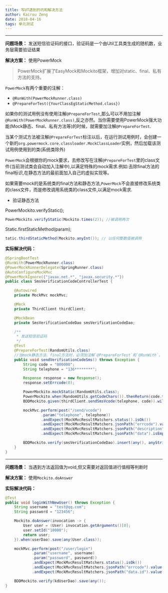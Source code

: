 ```yaml
---
title: 写UT遇到的坑和解决方法
author: Kairou Zeng
date: 2018-04-16
tags: 单元测试
---
```


----
**问题场景：** 发送短信验证码的接口，验证码是一个由Util工具类生成的随机数，业务层需要验证结果

**解决方案：** 使用PowerMock

> PowerMock扩展了EasyMock和Mockito框架，增加对static、final、私有方法的支持。

`PowerMock`有两个重要的注解：

- `@RunWith(PowerMockRunner.class)`
- `@PrepareForTest({YourClassEgStaticMethod.class})`

如果你的测试用例没有使用注解`@PrepareForTest`,那么可以不用加注解`@RunWith(PowerMockRunner.class)`,反之亦然。当你需要使用PowerMock强大功能(Mock静态、final、私有方法等)的时候，就需要加注解`@PrepareForTest`.

当某个测试方法被注解`@PrepareForTest`标注以后，在运行测试用例时，会创建一个新的`org.powermock.core.classloader.MockClassLoader`实例，然后加载该测试用例使用到的类(系统类除外)

`PowerMock`会根据你的mock要求，去修改写在注解`@PrepareForTest`里的class文件(当前测试类会自动加入注解中),以满足特殊的mock需求.例如:去除final方法的final标识,在静态方法的最前面加入自己的虚拟实现等。

如果需要mock的是系统类的final方法和静态方法,`PowerMock`不会直接修改系统类的class文件，而是修改调用系统类的class文件,以满足mock需求.

- 验证静态方法

PowerMockito.verifyStatic(); 

```java
PowerMockito.verifyStatic(Mockito.times(2)); //被调用两次
```

Static.firstStaticMethod(param);

```java
tatic.thirdStaticMethod(Mockito.anyInt()); // 以任何整数值被调用
```

**实际解决代码：**
```java
@SpringBootTest
@RunWith(PowerMockRunner.class)
@PowerMockRunnerDelegate(SpringRunner.class)
@AutoConfigureMockMvc
@PowerMockIgnore({"javax.net.*", "javax.security.*"})
public class SmsVerificationCodeControllerTest {

    @Autowired
    private MockMvc mockMvc;

    @Mock
    private ThirdClient thirdClient;

    @MockBean
    private SmsVerificationCodeDao smsVerificationCodeDao;

    /**
     * 发送短信验证码
     */
    @Test
    @PrepareForTest(RandomUtils.class) 
    //当mock静态方法、final方法时，必须加注解`@PrepareForTest`和`@RunWith`。注解`@PrepareForTest`里写的类是静态方法/final方法所在的类
    public void sendVerificationCodeSms() throws Exception {
        String code = "000000";
        String telephone = "136********";

        Response response = new Response();
        response.setErrcode(0);

        PowerMockito.mockStatic(RandomUtils.class);
        PowerMockito.when(RandomUtils.getCodeChars()).thenReturn(code.toCharArray());
        BDDMockito.given(thirdClient.sendSmsVcode(telephone, code)).willReturn(kdCloudResponse);

        mockMvc.perform(post("/send/vcode")
                .param("telephone", telephone))
                .andExpect(MockMvcResultMatchers.status().isOk())
                .andExpect(MockMvcResultMatchers.jsonPath("errcode").value(0))
                .andExpect(MockMvcResultMatchers.jsonPath("description").value("ok"))
                .andExpect(MockMvcResultMatchers.jsonPath("data").isEmpty());

        BDDMockito.verify(smsVerificationCodeDao).insert(any(), anyString());
    }
}
```

----
**问题场景：** 当遇到方法返回值为void,但又需要对返回值进行值相等判断时

**解决方案：** 使用`Mockito.doAnswer`

**实际解决代码：**
```java
@Test
public void loginWithNewUser() throws Exception {
    String username = "test@qq.com";
    String password = "123456";

    Mockito.doAnswer(invocation -> {
        User user = (User) invocation.getArguments()[0];
        user.setId("10000");
        return user;
    }).when(userDao).save(any(User.class));

    mockMvc.perform(post("/user/login")
            .param("username", username)
            .param("password", password))
            .andExpect(MockMvcResultMatchers.status().isOk())
            .andExpect(MockMvcResultMatchers.jsonPath("errcode").value(0))
            .andExpect(MockMvcResultMatchers.jsonPath("data.id").value("10000"));

    BDDMockito.verify(kdUserDao).save(any());
}
```